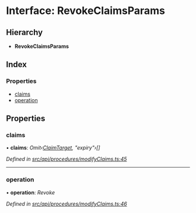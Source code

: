 # Interface: RevokeClaimsParams

## Hierarchy

* **RevokeClaimsParams**

## Index

### Properties

* [claims](revokeclaimsparams.md#claims)
* [operation](revokeclaimsparams.md#operation)

## Properties

###  claims

• **claims**: *Omit‹[ClaimTarget](claimtarget.md), "expiry"›[]*

*Defined in [src/api/procedures/modifyClaims.ts:45](https://github.com/PolymathNetwork/polymesh-sdk/blob/1538712/src/api/procedures/modifyClaims.ts#L45)*

___

###  operation

• **operation**: *Revoke*

*Defined in [src/api/procedures/modifyClaims.ts:46](https://github.com/PolymathNetwork/polymesh-sdk/blob/1538712/src/api/procedures/modifyClaims.ts#L46)*
